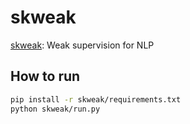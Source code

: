 # skweak
[skweak](https://github.com/NorskRegnesentral/skweak): Weak supervision for NLP

## How to run
```bash
pip install -r skweak/requirements.txt
python skweak/run.py
```